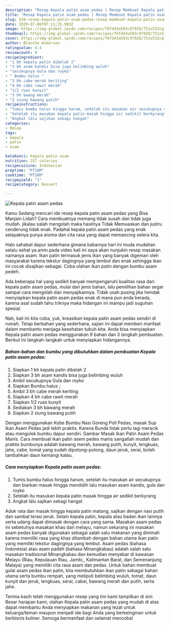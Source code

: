 ```yaml
---
description: "Resep Kepala patin asam pedas | Resep Membuat Kepala patin asam pedas Yang Sedap"
title: "Resep Kepala patin asam pedas | Resep Membuat Kepala patin asam pedas Yang Sedap"
slug: 528-resep-kepala-patin-asam-pedas-resep-membuat-kepala-patin-asam-pedas-yang-sedap
date: 2020-07-06T07:11:25.993Z
image: https://img-global.cpcdn.com/recipes/f6fd43a503c97928/751x532cq70/kepala-patin-asam-pedas-foto-resep-utama.jpg
thumbnail: https://img-global.cpcdn.com/recipes/f6fd43a503c97928/751x532cq70/kepala-patin-asam-pedas-foto-resep-utama.jpg
cover: https://img-global.cpcdn.com/recipes/f6fd43a503c97928/751x532cq70/kepala-patin-asam-pedas-foto-resep-utama.jpg
author: Blanche Anderson
ratingvalue: 4.4
reviewcount: 9
recipeingredient:
- "1 bh kepala patin dibelah 2"
- "3 bh asam kandis bisa juga belimbing wuluh"
- "secukupnya Gula dan royko"
- " Bumbu halus "
- "3 bh cabe merah keriting"
- "4 bh cabe rawit merah"
- "1/2 ruas kunyit"
- "3 bh bwang merah"
- "2 siung bawang putih"
recipeinstructions:
- "Tumis bumbu halus hingga harum, setelah itu masukan air secukupnya dan biarkan masak hingga mendidih lalu masukan asam kandis, gula dan royko"
- "Setelah itu masukan kepala patin masak hingga air sedikit berkyrang"
- "Angkat làlu sajikan sekagi hangat"
categories:
- Resep
tags:
- kepala
- patin
- asam

katakunci: kepala patin asam 
nutrition: 257 calories
recipecuisine: Indonesian
preptime: "PT16M"
cooktime: "PT36M"
recipeyield: "1"
recipecategory: Dessert

---
```



![Kepala patin asam pedas](https://img-global.cpcdn.com/recipes/f6fd43a503c97928/751x532cq70/kepala-patin-asam-pedas-foto-resep-utama.jpg)

Kamu Sedang mencari ide resep kepala patin asam pedas yang Bisa Manjain Lidah? Cara membuatnya memang tidak susah dan tidak juga mudah. jikalau salah mengolah maka hasilnya Tidak Memuaskan dan justru cenderung tidak enak. Padahal kepala patin asam pedas yang enak selayaknya punya aroma dan cita rasa yang dapat memancing selera kita.

Halo sahabat dapur sederhana gimana kabarnya hari ini muda mudahan selalu sehat ya.amin.pada video kali ini saya akan nunjukin resep masakan namanya asam. Ikan patin termasuk jenis ikan yang banyak digemari oleh masyarakat karena tekstur dagingnya yang lembut dan enak sehingga ikan ini cocok disajikan sebagai. Coba olahan ikan patin dengan bumbu asam pedeh.

Ada beberapa hal yang sedikit banyak mempengaruhi kualitas rasa dari kepala patin asam pedas, mulai dari jenis bahan, lalu pemilihan bahan segar sampai cara mengolah dan menyajikannya. Tidak usah pusing jika hendak menyiapkan kepala patin asam pedas enak di mana pun anda berada, karena asal sudah tahu triknya maka hidangan ini mampu jadi suguhan spesial.


Nah, kali ini kita coba, yuk, kreasikan kepala patin asam pedas sendiri di rumah. Tetap berbahan yang sederhana, sajian ini dapat memberi manfaat dalam membantu menjaga kesehatan tubuh kita. Anda bisa menyiapkan Kepala patin asam pedas menggunakan 9 bahan dan 3 langkah pembuatan. Berikut ini langkah-langkah untuk menyiapkan hidangannya.

<!--inarticleads1-->

##### Bahan-bahan dan bumbu yang dibutuhkan dalam pembuatan Kepala patin asam pedas:

1. Siapkan 1 bh kepala patin dibelah 2
1. Siapkan 3 bh asam kandis bisa juga belimbing wuluh
1. Ambil secukupnya Gula dan royko
1. Siapkan  Bumbu halus ;
1. Ambil 3 bh cabe merah keriting
1. Siapkan 4 bh cabe rawit merah
1. Siapkan 1/2 ruas kunyit
1. Sediakan 3 bh bàwang merah
1. Siapkan 2 siung bawang putih


Dengan menggunakan Kobe Bumbu Nasi Goreng Poll Pedas, masak Sup Ikan Asam Pedas jadi lebih praktis. Karena Bunda tidak perlu lagi meracik atau mengulek bumbu dapur sendiri. Gambar Masak Ikan Patin Asam Pedas Manis. Cara membuat ikan patin asem pedes manis sangatlah mudah dan praktis bumbunya adalah bawang merah, bawang putih, kunyit, lengkuas, jahe, cabe, tomat yang sudah dipotong-potong, daun jeruk, serai, boleh tambahkan daun kemangi kalau. 

<!--inarticleads2-->

##### Cara menyiapkan Kepala patin asam pedas:

1. Tumis bumbu halus hingga harum, setelah itu masukan air secukupnya dan biarkan masak hingga mendidih lalu masukan asam kandis, gula dan royko
1. Setelah itu masukan kepala patin masak hingga air sedikit berkyrang
1. Angkat làlu sajikan sekagi hangat


Aduk rata dan masak hingga kepala patin matang, sajikan dengan nasi putih dan sambal terasi jeruk. Selain kepala patin, kepala atau badan ikan lainnya serta udang dapat dimasak dengan cara yang sama. Masakan asam pedas ini sebetulnya masakan khas dari melayu, namun sekarang ini masakan asam pedas banyak digunakan sebagai salah satu makanan yang diminati karena memiliki rasa yang khas ditambah dengan bahan utama ikan patin yang memiliki tekstur dagingnya yang lembut. Asam pedas (bahasa Indonesia) atau asam padeh (bahasa Minangkabau) adalah salah satu masakan tradisional Minangkabau dan kemudian menyebar di kawasan Melayu (Riau, Kepulauan Riau, Jambi,, Kalimantan Barat, dan Semenanjung Malaya) yang memiliki cita rasa asam dan pedas. Untuk bahan membuat gulai asam pedas ikan patin, kita membutuhkan ikan patin sebagai bahan utama serta bumbu rempah, yang meliputi belimbing wuluh, tomat, daun kunyit dan jeruk, lengkuas, serai, cabai, bawang merah dan putih, serta jahe. 

Terima kasih telah menggunakan resep yang tim kami tampilkan di sini. Besar harapan kami, olahan Kepala patin asam pedas yang mudah di atas dapat membantu Anda menyiapkan makanan yang lezat untuk keluarga/teman maupun menjadi ide bagi Anda yang berkeinginan untuk berbisnis kuliner. Semoga bermanfaat dan selamat mencoba!
